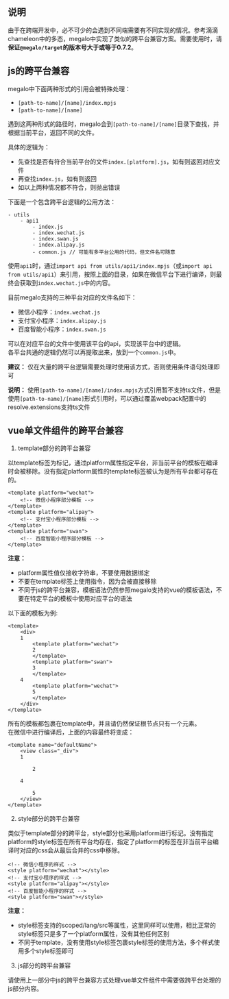 ## 说明

由于在跨端开发中，必不可少的会遇到不同端需要有不同实现的情况。参考滴滴chameleon中的多态，megalo中实现了类似的跨平台兼容方案。需要使用时，请**保证`@megalo/target`的版本号大于或等于0.7.2**。

## js的跨平台兼容

megalo中下面两种形式的引用会被特殊处理：

- `[path-to-name]/[name]/index.mpjs`
- `[path-to-name]/[name]`

遇到这两种形式的路径时，megalo会到`[path-to-name]/[name]`目录下查找，并根据当前平台，返回不同的文件。

具体的逻辑为：

- 先查找是否有符合当前平台的文件`index.[platform].js`，如有则返回对应文件
- 再查找`index.js`，如有则返回
- 如以上两种情况都不符合，则抛出错误

下面是一个包含跨平台逻辑的公用方法：

```
- utils
    - api1
        - index.js
        - index.wechat.js
        - index.swan.js
        - index.alipay.js
        - common.js // 可能有多平台公用的代码，但文件名可随意
```

使用`api1`时，通过`import api from utils/api1/index.mpjs`（或`import api from utils/api1`）来引用，按照上面的目录，如果在微信平台下进行编译，则最终会获取到`index.wechat.js`中的内容。

目前megalo支持的三种平台对应的文件名如下：

- 微信小程序：`index.wechat.js`
- 支付宝小程序：`index.alipay.js`
- 百度智能小程序：`index.swan.js`

可以在对应平台的文件中使用该平台的api，实现该平台中的逻辑。   
各平台共通的逻辑仍然可以再提取出来，放到一个`common.js`中。  

**建议：** 仅在大量的跨平台逻辑需要处理时使用该方式，否则使用条件语句处理即可

**说明：** 使用`[path-to-name]/[name]/index.mpjs`方式引用暂不支持ts文件，但是使用`[path-to-name]/[name]`形式引用时，可以通过覆盖webpack配置中的resolve.extensions支持ts文件

## vue单文件组件的跨平台兼容

1. template部分的跨平台兼容

以template标签为标记，通过platform属性指定平台，非当前平台的模板在编译时会被移除。没有指定platform属性的template标签被认为是所有平台都可存在的。

```
<template platform="wechat">
    <!-- 微信小程序部分模板 -->
</template>
<template platform="alipay">
    <!-- 支付宝小程序部分模板 -->
</template>
<template platform="swan">
    <!-- 百度智能小程序部分模板 -->
</template>
```

**注意：**

- platform属性值仅接收字符串，不要使用数据绑定
- 不要在template标签上使用指令，因为会被直接移除
- 不同于js的跨平台兼容，模板语法仍然参照megalo支持的vue的模板语法，不要在特定平台的模板中使用对应平台的语法

以下面的模板为例:

```
<template>
    <div>
    1
        <template platform="wechat">
        2
        </template>
        <template platform="swan">
        3
        </template>
    4
        <template platform="wechat">
        5
        </template>
    </div>
</template>
```
所有的模板都包裹在template中，并且请仍然保证根节点只有一个元素。  
在微信中进行编译后，上面的内容最终将变成：

```
<template name="defaultName">
    <view class="_div">
    1
        
        2
         
    4
        
        5
    </view>
</template>
```


2. style部分的跨平台兼容

类似于template部分的跨平台，style部分也采用platform进行标记。没有指定platform的style标签在所有平台均存在，指定了platform的标签在非当前平台编译时对应的css会从最后合并的css中移除。

```
<!-- 微信小程序的样式 -->
<style platform="wechat"></style>
<!-- 支付宝小程序的样式 -->
<style platform="alipay"></style>
<!-- 百度智能小程序的样式 -->
<style platform="swan"></style>
```

**注意：** 
- style标签支持的scoped/lang/src等属性，这里同样可以使用，相比正常的style标签只是多了一个platform属性，没有其他任何区别
- 不同于template，没有使用style标签包裹style标签的使用方法，多个样式使用多个style标签即可

3. js部分的跨平台兼容

请使用上一部分中js的跨平台兼容方式处理vue单文件组件中需要做跨平台处理的js部分内容。